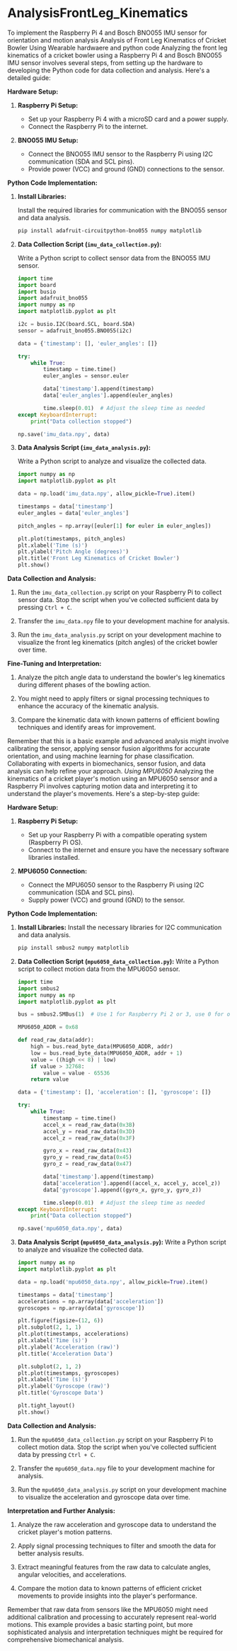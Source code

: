 # AnalysisFrontLeg_Kinematics
To implement the Raspberry Pi 4 and Bosch BNO055 IMU sensor for orientation and motion analysis Analysis of Front Leg Kinematics of Cricket Bowler Using Wearable   hardwaere and python code
Analyzing the front leg kinematics of a cricket bowler using a Raspberry Pi 4 and Bosch BNO055 IMU sensor involves several steps, from setting up the hardware to developing the Python code for data collection and analysis. Here's a detailed guide:

**Hardware Setup:**

1. **Raspberry Pi Setup:**

   - Set up your Raspberry Pi 4 with a microSD card and a power supply.
   - Connect the Raspberry Pi to the internet.

2. **BNO055 IMU Setup:**

   - Connect the BNO055 IMU sensor to the Raspberry Pi using I2C communication (SDA and SCL pins).
   - Provide power (VCC) and ground (GND) connections to the sensor.

**Python Code Implementation:**

1. **Install Libraries:**

   Install the required libraries for communication with the BNO055 sensor and data analysis.

   ```bash
   pip install adafruit-circuitpython-bno055 numpy matplotlib
   ```

2. **Data Collection Script (`imu_data_collection.py`):**

   Write a Python script to collect sensor data from the BNO055 IMU sensor.

   ```python
   import time
   import board
   import busio
   import adafruit_bno055
   import numpy as np
   import matplotlib.pyplot as plt

   i2c = busio.I2C(board.SCL, board.SDA)
   sensor = adafruit_bno055.BNO055(i2c)

   data = {'timestamp': [], 'euler_angles': []}

   try:
       while True:
           timestamp = time.time()
           euler_angles = sensor.euler

           data['timestamp'].append(timestamp)
           data['euler_angles'].append(euler_angles)

           time.sleep(0.01)  # Adjust the sleep time as needed
   except KeyboardInterrupt:
       print("Data collection stopped")

   np.save('imu_data.npy', data)
   ```

3. **Data Analysis Script (`imu_data_analysis.py`):**

   Write a Python script to analyze and visualize the collected data.

   ```python
   import numpy as np
   import matplotlib.pyplot as plt

   data = np.load('imu_data.npy', allow_pickle=True).item()

   timestamps = data['timestamp']
   euler_angles = data['euler_angles']

   pitch_angles = np.array([euler[1] for euler in euler_angles])

   plt.plot(timestamps, pitch_angles)
   plt.xlabel('Time (s)')
   plt.ylabel('Pitch Angle (degrees)')
   plt.title('Front Leg Kinematics of Cricket Bowler')
   plt.show()
   ```

**Data Collection and Analysis:**

1. Run the `imu_data_collection.py` script on your Raspberry Pi to collect sensor data. Stop the script when you've collected sufficient data by pressing `Ctrl + C`.

2. Transfer the `imu_data.npy` file to your development machine for analysis.

3. Run the `imu_data_analysis.py` script on your development machine to visualize the front leg kinematics (pitch angles) of the cricket bowler over time.

**Fine-Tuning and Interpretation:**

1. Analyze the pitch angle data to understand the bowler's leg kinematics during different phases of the bowling action.
   
2. You might need to apply filters or signal processing techniques to enhance the accuracy of the kinematic analysis.

3. Compare the kinematic data with known patterns of efficient bowling techniques and identify areas for improvement.

Remember that this is a basic example and advanced analysis might involve calibrating the sensor, applying sensor fusion algorithms for accurate orientation, and using machine learning for phase classification. Collaborating with experts in biomechanics, sensor fusion, and data analysis can help refine your approach.
*Using MPU6050*
Analyzing the kinematics of a cricket player's motion using an MPU6050 sensor and a Raspberry Pi involves capturing motion data and interpreting it to understand the player's movements. Here's a step-by-step guide:

**Hardware Setup:**

1. **Raspberry Pi Setup:**
   - Set up your Raspberry Pi with a compatible operating system (Raspberry Pi OS).
   - Connect to the internet and ensure you have the necessary software libraries installed.

2. **MPU6050 Connection:**
   - Connect the MPU6050 sensor to the Raspberry Pi using I2C communication (SDA and SCL pins).
   - Supply power (VCC) and ground (GND) to the sensor.

**Python Code Implementation:**

1. **Install Libraries:**
   Install the necessary libraries for I2C communication and data analysis.

   ```bash
   pip install smbus2 numpy matplotlib
   ```

2. **Data Collection Script (`mpu6050_data_collection.py`):**
   Write a Python script to collect motion data from the MPU6050 sensor.

   ```python
   import time
   import smbus2
   import numpy as np
   import matplotlib.pyplot as plt

   bus = smbus2.SMBus(1)  # Use 1 for Raspberry Pi 2 or 3, use 0 for older models

   MPU6050_ADDR = 0x68

   def read_raw_data(addr):
       high = bus.read_byte_data(MPU6050_ADDR, addr)
       low = bus.read_byte_data(MPU6050_ADDR, addr + 1)
       value = ((high << 8) | low)
       if value > 32768:
           value = value - 65536
       return value

   data = {'timestamp': [], 'acceleration': [], 'gyroscope': []}

   try:
       while True:
           timestamp = time.time()
           accel_x = read_raw_data(0x3B)
           accel_y = read_raw_data(0x3D)
           accel_z = read_raw_data(0x3F)

           gyro_x = read_raw_data(0x43)
           gyro_y = read_raw_data(0x45)
           gyro_z = read_raw_data(0x47)

           data['timestamp'].append(timestamp)
           data['acceleration'].append((accel_x, accel_y, accel_z))
           data['gyroscope'].append((gyro_x, gyro_y, gyro_z))

           time.sleep(0.01)  # Adjust the sleep time as needed
   except KeyboardInterrupt:
       print("Data collection stopped")

   np.save('mpu6050_data.npy', data)
   ```

3. **Data Analysis Script (`mpu6050_data_analysis.py`):**
   Write a Python script to analyze and visualize the collected data.

   ```python
   import numpy as np
   import matplotlib.pyplot as plt

   data = np.load('mpu6050_data.npy', allow_pickle=True).item()

   timestamps = data['timestamp']
   accelerations = np.array(data['acceleration'])
   gyroscopes = np.array(data['gyroscope'])

   plt.figure(figsize=(12, 6))
   plt.subplot(2, 1, 1)
   plt.plot(timestamps, accelerations)
   plt.xlabel('Time (s)')
   plt.ylabel('Acceleration (raw)')
   plt.title('Acceleration Data')

   plt.subplot(2, 1, 2)
   plt.plot(timestamps, gyroscopes)
   plt.xlabel('Time (s)')
   plt.ylabel('Gyroscope (raw)')
   plt.title('Gyroscope Data')

   plt.tight_layout()
   plt.show()
   ```

**Data Collection and Analysis:**

1. Run the `mpu6050_data_collection.py` script on your Raspberry Pi to collect motion data. Stop the script when you've collected sufficient data by pressing `Ctrl + C`.

2. Transfer the `mpu6050_data.npy` file to your development machine for analysis.

3. Run the `mpu6050_data_analysis.py` script on your development machine to visualize the acceleration and gyroscope data over time.

**Interpretation and Further Analysis:**

1. Analyze the raw acceleration and gyroscope data to understand the cricket player's motion patterns.

2. Apply signal processing techniques to filter and smooth the data for better analysis results.

3. Extract meaningful features from the raw data to calculate angles, angular velocities, and accelerations.

4. Compare the motion data to known patterns of efficient cricket movements to provide insights into the player's performance.

Remember that raw data from sensors like the MPU6050 might need additional calibration and processing to accurately represent real-world motions. This example provides a basic starting point, but more sophisticated analysis and interpretation techniques might be required for comprehensive biomechanical analysis.
